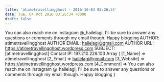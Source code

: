 ```yaml
---
title: 'atimetravellingghost - 2016-10-04 03:26:34'
date: Tue, 04 Oct 2016 03:26:34 +0000
draft: false
---
```


You can also reach me on instagram @\_hailelagi, I'll be sure to answer any questions or comments through my email though. Happy blogging AUTHOR: atimetravellingghost AUTHOR EMAIL: hailelagi@gmail.com AUTHOR URL: https://atimetravellingghost.wordpress.com SUBJECT: \[atimetravellingghost\] Contact IP: 197.210.226.103 Array ( \[1\_Name\] => atimetravellingghost \[2\_Email\] => hailelagi@gmail.com \[3\_Website\] => https://atimetravellingghost.wordpress.com \[4\_Comment\] => You can also reach me on instagram @\_hailelagi, I'll be sure to answer any questions or comments through my email though. Happy blogging )